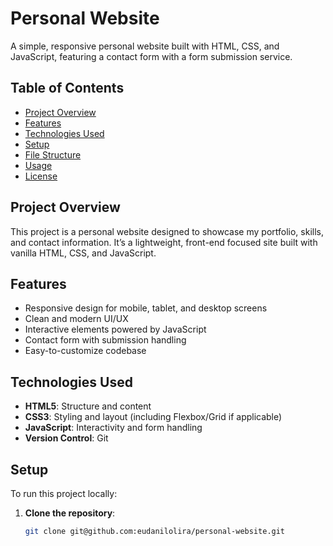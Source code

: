 # Personal Website

A simple, responsive personal website built with HTML, CSS, and JavaScript, featuring a contact form with a form submission service.

## Table of Contents
- [Project Overview](#project-overview)
- [Features](#features)
- [Technologies Used](#technologies-used)
- [Setup](#setup)
- [File Structure](#file-structure)
- [Usage](#usage)
- [License](#license)

## Project Overview
This project is a personal website designed to showcase my portfolio, skills, and contact information. It’s a lightweight, front-end focused site built with vanilla HTML, CSS, and JavaScript.

## Features
- Responsive design for mobile, tablet, and desktop screens
- Clean and modern UI/UX
- Interactive elements powered by JavaScript
- Contact form with submission handling
- Easy-to-customize codebase

## Technologies Used
- **HTML5**: Structure and content
- **CSS3**: Styling and layout (including Flexbox/Grid if applicable)
- **JavaScript**: Interactivity and form handling
- **Version Control**: Git

## Setup
To run this project locally:
1. **Clone the repository**:
   ```bash
   git clone git@github.com:eudanilolira/personal-website.git
